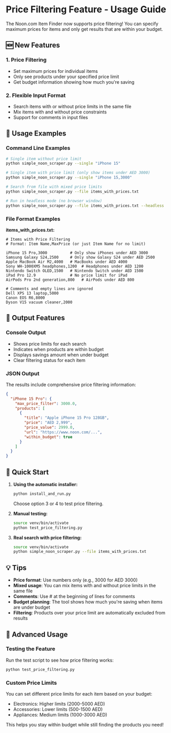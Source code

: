 # Price Filtering Feature - Usage Guide

The Noon.com Item Finder now supports price filtering! You can specify maximum prices for items and only get results that are within your budget.

## 🆕 New Features

### 1. Price Filtering
- Set maximum prices for individual items
- Only see products under your specified price limit
- Get budget information showing how much you're saving

### 2. Flexible Input Format
- Search items with or without price limits in the same file
- Mix items with and without price constraints
- Support for comments in input files

## 📖 Usage Examples

### Command Line Examples

```bash
# Single item without price limit
python simple_noon_scraper.py --single "iPhone 15"

# Single item with price limit (only show items under AED 3000)
python simple_noon_scraper.py --single "iPhone 15,3000"

# Search from file with mixed price limits
python simple_noon_scraper.py --file items_with_prices.txt

# Run in headless mode (no browser window)
python simple_noon_scraper.py --file items_with_prices.txt --headless
```

### File Format Examples

**items_with_prices.txt:**
```
# Items with Price Filtering
# Format: Item Name,MaxPrice (or just Item Name for no limit)

iPhone 15 Pro,3000          # Only show iPhones under AED 3000
Samsung Galaxy S24,2500     # Only show Galaxy S24 under AED 2500
Apple MacBook Air M2,4000   # MacBooks under AED 4000
Sony WH-1000XM5 headphones,1200  # Headphones under AED 1200
Nintendo Switch OLED,1500   # Nintendo Switch under AED 1500
iPad Pro 12.9               # No price limit for iPad
AirPods Pro 2nd generation,800   # AirPods under AED 800

# Comments and empty lines are ignored
Dell XPS 13 laptop,5000
Canon EOS R6,8000
Dyson V15 vacuum cleaner,2000
```

## 🎯 Output Features

### Console Output
- Shows price limits for each search
- Indicates when products are within budget
- Displays savings amount when under budget
- Clear filtering status for each item

### JSON Output
The results include comprehensive price filtering information:

```json
{
  "iPhone 15 Pro": {
    "max_price_filter": 3000.0,
    "products": [
      {
        "title": "Apple iPhone 15 Pro 128GB",
        "price": "AED 2,999",
        "price_value": 2999.0,
        "url": "https://www.noon.com/...",
        "within_budget": true
      }
    ]
  }
}
```

## 🚀 Quick Start

1. **Using the automatic installer:**
   ```bash
   python install_and_run.py
   ```
   Choose option 3 or 4 to test price filtering.

2. **Manual testing:**
   ```bash
   source venv/bin/activate
   python test_price_filtering.py
   ```

3. **Real search with price filtering:**
   ```bash
   source venv/bin/activate
   python simple_noon_scraper.py --file items_with_prices.txt
   ```

## 💡 Tips

- **Price format**: Use numbers only (e.g., 3000 for AED 3000)
- **Mixed usage**: You can mix items with and without price limits in the same file
- **Comments**: Use # at the beginning of lines for comments
- **Budget planning**: The tool shows how much you're saving when items are under budget
- **Filtering**: Products over your price limit are automatically excluded from results

## 🔧 Advanced Usage

### Testing the Feature
Run the test script to see how price filtering works:
```bash
python test_price_filtering.py
```

### Custom Price Limits
You can set different price limits for each item based on your budget:
- Electronics: Higher limits (2000-5000 AED)
- Accessories: Lower limits (500-1500 AED)
- Appliances: Medium limits (1000-3000 AED)

This helps you stay within budget while still finding the products you need!
